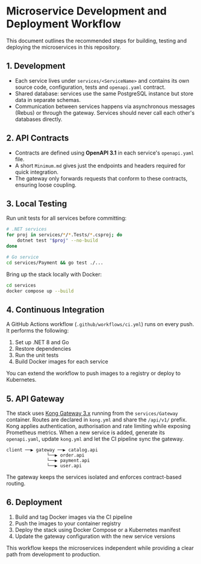 # Microservice Development and Deployment Workflow

This document outlines the recommended steps for building, testing and deploying the microservices in this repository.

## 1. Development

- Each service lives under `services/<ServiceName>` and contains its own source code, configuration, tests and `openapi.yaml` contract.
- Shared database: services use the same PostgreSQL instance but store data in separate schemas.
- Communication between services happens via asynchronous messages (Rebus) or through the gateway. Services should never call each other's databases directly.

## 2. API Contracts

- Contracts are defined using **OpenAPI 3.1** in each service's `openapi.yaml` file.
- A short `Minimum.md` gives just the endpoints and headers required for quick integration.
- The gateway only forwards requests that conform to these contracts, ensuring loose coupling.

## 3. Local Testing

Run unit tests for all services before committing:

```bash
# .NET services
for proj in services/*/*.Tests/*.csproj; do
    dotnet test "$proj" --no-build
done

# Go service
cd services/Payment && go test ./...
```

Bring up the stack locally with Docker:

```bash
cd services
docker compose up --build
```

## 4. Continuous Integration

A GitHub Actions workflow (`.github/workflows/ci.yml`) runs on every push. It performs the following:

1. Set up .NET 8 and Go
2. Restore dependencies
3. Run the unit tests
4. Build Docker images for each service

You can extend the workflow to push images to a registry or deploy to Kubernetes.

## 5. API Gateway

The stack uses [Kong Gateway 3.x](https://docs.konghq.com/gateway/) running from the `services/Gateway` container. Routes are declared in `kong.yml` and share the `/api/v1/` prefix. Kong applies authentication, authorisation and rate limiting while exposing Prometheus metrics. When a new service is added, generate its `openapi.yaml`, update `kong.yml` and let the CI pipeline sync the gateway.

```
client ──▶ gateway ──▶ catalog.api
               └──▶ order.api
               └──▶ payment.api
               └──▶ user.api
```

The gateway keeps the services isolated and enforces contract-based routing.

## 6. Deployment

1. Build and tag Docker images via the CI pipeline
2. Push the images to your container registry
3. Deploy the stack using Docker Compose or a Kubernetes manifest
4. Update the gateway configuration with the new service versions

This workflow keeps the microservices independent while providing a clear path from development to production.
